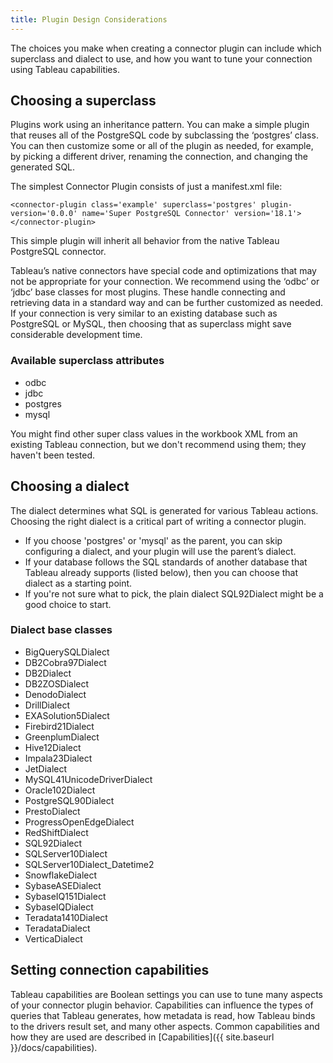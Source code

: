 ```yaml
---
title: Plugin Design Considerations
---
```


The choices you make when creating a connector plugin can include which superclass and dialect to use, and how you want to tune your connection using Tableau capabilities.

## Choosing a superclass

Plugins work using an inheritance pattern.
You can make a simple plugin that reuses all of the PostgreSQL code by subclassing the ‘postgres’ class.
You can then customize some or all of the plugin as needed, for example, by picking a different driver, renaming the connection, and changing the generated SQL.

The simplest Connector Plugin consists of just a manifest.xml file:

```
<connector-plugin class='example' superclass='postgres' plugin-version='0.0.0' name='Super PostgreSQL Connector' version='18.1'>
</connector-plugin>
```

This simple plugin will inherit all behavior from the native Tableau PostgreSQL connector.

Tableau’s native connectors have special code and optimizations that may not be appropriate for your connection.
We recommend using the ‘odbc’ or ‘jdbc’ base classes for most plugins.
These handle connecting and retrieving data in a standard way and can be further customized as needed.
If your connection is very similar to an existing database such as PostgreSQL or MySQL, then choosing that as superclass might save considerable development time.

### Available superclass attributes

- odbc
- jdbc
- postgres
- mysql

You might find other super class values in the workbook XML from an existing Tableau connection, but we don't recommend using them; they haven't been tested.

## Choosing a dialect

The dialect determines what SQL is generated for various Tableau actions. Choosing the right dialect is a critical part of writing a connector plugin.

- If you choose 'postgres' or 'mysql' as the parent, you can skip configuring a dialect, and your plugin will use the parent’s dialect.
- If your database follows the SQL standards of another database that Tableau already supports (listed below), then you can choose that dialect as a starting point.
- If you're not sure what to pick, the plain dialect SQL92Dialect might be a good choice to start.

### Dialect base classes

- BigQuerySQLDialect
- DB2Cobra97Dialect
- DB2Dialect
- DB2ZOSDialect
- DenodoDialect
- DrillDialect
- EXASolution5Dialect
- Firebird21Dialect
- GreenplumDialect
- Hive12Dialect
- Impala23Dialect
- JetDialect
- MySQL41UnicodeDriverDialect
- Oracle102Dialect
- PostgreSQL90Dialect
- PrestoDialect
- ProgressOpenEdgeDialect
- RedShiftDialect
- SQL92Dialect
- SQLServer10Dialect
- SQLServer10Dialect_Datetime2
- SnowflakeDialect
- SybaseASEDialect
- SybaseIQ151Dialect
- SybaseIQDialect
- Teradata1410Dialect
- TeradataDialect
- VerticaDialect

## Setting connection capabilities

Tableau capabilities are Boolean settings you can use to tune many aspects of your connector plugin behavior.
Capabilities can influence the types of queries that Tableau generates, how metadata is read, how Tableau binds to the drivers result set, and many other aspects.
Common capabilities and how they are used are described in [Capabilities]({{ site.baseurl }}/docs/capabilities).
